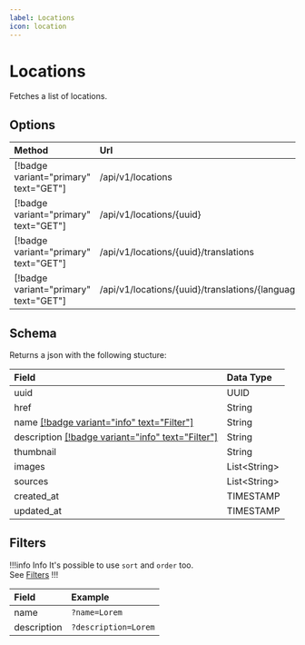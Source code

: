 ```yaml
---
label: Locations
icon: location
---
```


# Locations

Fetches a list of locations.

## Options

| Method                                | Url                                                  | Description                     |
| :------------------------------------ | :--------------------------------------------------- | :------------------------------ |
| [!badge variant="primary" text="GET"] | /api/v1/locations                                    | **Retrieves** all.              |
| [!badge variant="primary" text="GET"] | /api/v1/locations/\{uuid\}                           | **Retrieves** one by **UUID**.  |
| [!badge variant="primary" text="GET"] | /api/v1/locations/\{uuid\}/translations              | **Retrieves** all translations. |
| [!badge variant="primary" text="GET"] | /api/v1/locations/\{uuid\}/translations/\{language\} | **Retrieves** one translation.  |

## Schema

Returns a json with the following stucture:

| Field                                                         | Data Type      |
| :------------------------------------------------------------ | :------------- |
| uuid                                                          | UUID           |
| href                                                          | String         |
| name [[!badge variant="info" text="Filter"]](#filters)        | String         |
| description [[!badge variant="info" text="Filter"]](#filters) | String         |
| thumbnail                                                     | String         |
| images                                                        | List\<String\> |
| sources                                                       | List\<String\> |
| created_at                                                    | TIMESTAMP      |
| updated_at                                                    | TIMESTAMP      |

## Filters

!!!info Info
It's possible to use `sort` and `order` too. \
See [Filters](../Guides/Filters.md)
!!!

| Field       | Example              |
| :---------- | :------------------- |
| name        | `?name=Lorem`        |
| description | `?description=Lorem` |
